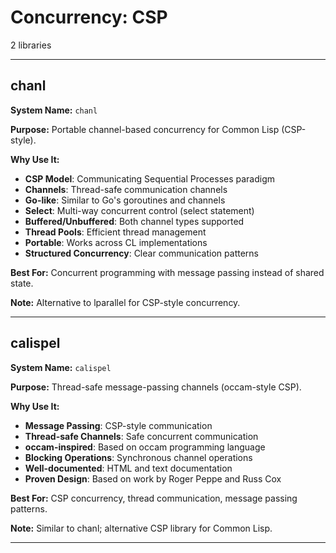 # Concurrency: CSP

2 libraries

---

## chanl

**System Name:** `chanl`

**Purpose:** Portable channel-based concurrency for Common Lisp (CSP-style).

**Why Use It:**
- **CSP Model**: Communicating Sequential Processes paradigm
- **Channels**: Thread-safe communication channels
- **Go-like**: Similar to Go's goroutines and channels
- **Select**: Multi-way concurrent control (select statement)
- **Buffered/Unbuffered**: Both channel types supported
- **Thread Pools**: Efficient thread management
- **Portable**: Works across CL implementations
- **Structured Concurrency**: Clear communication patterns

**Best For:** Concurrent programming with message passing instead of shared state.

**Note:** Alternative to lparallel for CSP-style concurrency.

---


## calispel

**System Name:** `calispel`

**Purpose:** Thread-safe message-passing channels (occam-style CSP).

**Why Use It:**
- **Message Passing**: CSP-style communication
- **Thread-safe Channels**: Safe concurrent communication
- **occam-inspired**: Based on occam programming language
- **Blocking Operations**: Synchronous channel operations
- **Well-documented**: HTML and text documentation
- **Proven Design**: Based on work by Roger Peppe and Russ Cox

**Best For:** CSP concurrency, thread communication, message passing patterns.

**Note:** Similar to chanl; alternative CSP library for Common Lisp.

---


